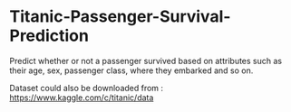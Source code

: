 # Titanic-Passenger-Survival-Prediction
Predict whether or not a passenger survived based on attributes such as their age, sex, passenger class, where they embarked and so on.


Dataset could also be downloaded from :
https://www.kaggle.com/c/titanic/data
